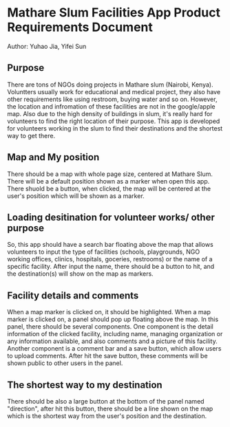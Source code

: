 # Mathare Slum Facilities App Product Requirements Document

Author: Yuhao Jia, Yifei Sun

## Purpose
There are tons of NGOs doing projects in Mathare slum (Nairobi, Kenya). Voluntters usually work for educational and medical project, they also have other requirements like using restroom, buying water and so on. However, the location and infromation of these facilities are not in the google/apple map. Also due to the high density of buildings in slum, it's really hard for volunteers to find the right location of their purpose. 
This app is developed for volunteers working in the slum to find their destinations and the shortest way to get there.


## Map and My position
There should be a map with whole page size, centered at Mathare Slum. There will be a default position shown as a marker when open this app.
There shuold be a button, when clicked, the map will be centered at the user's position which will be shown as a marker.


## Loading desitination for volunteer works/ other purpose
So, this app should have a search bar floating above the map that allows volunteers to input the type of facilities (schools, playgrounds, NGO working offices, clinics, hospitals, goceries, restrooms) or the name of a specific facility.
After input the name, there should be a button to hit, and the destination(s) will show on the map as markers.


## Facility details and comments
When a map marker is clicked on, it should be highlighted.
When a map marker is clicked on, a panel should pop up floating above the map. In this panel, there should be several components.
One component is the detail information of the clicked facility, including name, managing organization or any information available, and also comments and a picture of this facility.
Another component is a comment bar and a save button, which allow users to upload comments. After hit the save button, these comments will be shown public to other users in the panel.


## The shortest way to my destination
There should be also a large button at the bottom of the panel named "direction", after hit this button, there should be a line shown on the map which is the shortest way from the user's position and the destination.